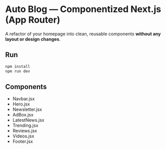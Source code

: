 # Auto Blog — Componentized Next.js (App Router)

A refactor of your homepage into clean, reusable components **without any layout or design changes**.

## Run
```bash
npm install
npm run dev
```

## Components
- Navbar.jsx
- Hero.jsx
- Newsletter.jsx
- AdBox.jsx
- LatestNews.jsx
- Trending.jsx
- Reviews.jsx
- Videos.jsx
- Footer.jsx
